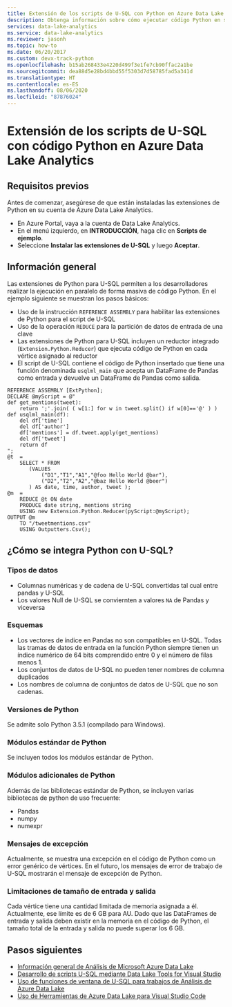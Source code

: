 ```yaml
---
title: Extensión de los scripts de U-SQL con Python en Azure Data Lake Analytics
description: Obtenga información sobre cómo ejecutar código Python en scripts de U-SQL mediante Azure Data Lake Analytics
services: data-lake-analytics
ms.service: data-lake-analytics
ms.reviewer: jasonh
ms.topic: how-to
ms.date: 06/20/2017
ms.custom: devx-track-python
ms.openlocfilehash: b15ab268433e4220d499f3e1fe7cb90ffac2a1be
ms.sourcegitcommit: dea88d5e28bd4bbd55f5303d7d58785fad5a341d
ms.translationtype: HT
ms.contentlocale: es-ES
ms.lasthandoff: 08/06/2020
ms.locfileid: "87876024"
---
```

# <a name="extend-u-sql-scripts-with-python-code-in-azure-data-lake-analytics"></a>Extensión de los scripts de U-SQL con código Python en Azure Data Lake Analytics

## <a name="prerequisites"></a>Requisitos previos

Antes de comenzar, asegúrese de que están instaladas las extensiones de Python en su cuenta de Azure Data Lake Analytics.

* En Azure Portal, vaya a la cuenta de Data Lake Analytics.
* En el menú izquierdo, en **INTRODUCCIÓN**, haga clic en **Scripts de ejemplo**.
* Seleccione **Instalar las extensiones de U-SQL** y luego **Aceptar**.

## <a name="overview"></a>Información general

Las extensiones de Python para U-SQL permiten a los desarrolladores realizar la ejecución en paralelo de forma masiva de código Python. En el ejemplo siguiente se muestran los pasos básicos:

* Uso de la instrucción `REFERENCE ASSEMBLY` para habilitar las extensiones de Python para el script de U-SQL
* Uso de la operación `REDUCE` para la partición de datos de entrada de una clave
* Las extensiones de Python para U-SQL incluyen un reductor integrado (`Extension.Python.Reducer`) que ejecuta código de Python en cada vértice asignado al reductor
* El script de U-SQL contiene el código de Python insertado que tiene una función denominada `usqlml_main` que acepta un DataFrame de Pandas como entrada y devuelve un DataFrame de Pandas como salida.

```usql
REFERENCE ASSEMBLY [ExtPython];
DECLARE @myScript = @"
def get_mentions(tweet):
    return ';'.join( ( w[1:] for w in tweet.split() if w[0]=='@' ) )
def usqlml_main(df):
    del df['time']
    del df['author']
    df['mentions'] = df.tweet.apply(get_mentions)
    del df['tweet']
    return df
";
@t  =
    SELECT * FROM
       (VALUES
           ("D1","T1","A1","@foo Hello World @bar"),
           ("D2","T2","A2","@baz Hello World @beer")
       ) AS date, time, author, tweet );
@m  =
    REDUCE @t ON date
    PRODUCE date string, mentions string
    USING new Extension.Python.Reducer(pyScript:@myScript);
OUTPUT @m
    TO "/tweetmentions.csv"
    USING Outputters.Csv();
```

## <a name="how-python-integrates-with-u-sql"></a>¿Cómo se integra Python con U-SQL?

### <a name="datatypes"></a>Tipos de datos

* Columnas numéricas y de cadena de U-SQL convertidas tal cual entre pandas y U-SQL
* Los valores Null de U-SQL se conviernten a valores `NA` de Pandas y viceversa

### <a name="schemas"></a>Esquemas

* Los vectores de índice en Pandas no son compatibles en U-SQL. Todas las tramas de datos de entrada en la función Python siempre tienen un índice numérico de 64 bits comprendido entre 0 y el número de filas menos 1.
* Los conjuntos de datos de U-SQL no pueden tener nombres de columna duplicados
* Los nombres de columna de conjuntos de datos de U-SQL que no son cadenas.

### <a name="python-versions"></a>Versiones de Python

Se admite solo Python 3.5.1 (compilado para Windows).

### <a name="standard-python-modules"></a>Módulos estándar de Python

Se incluyen todos los módulos estándar de Python.

### <a name="additional-python-modules"></a>Módulos adicionales de Python

Además de las bibliotecas estándar de Python, se incluyen varias bibliotecas de python de uso frecuente:

* Pandas
* numpy
* numexpr

### <a name="exception-messages"></a>Mensajes de excepción

Actualmente, se muestra una excepción en el código de Python como un error genérico de vértices. En el futuro, los mensajes de error de trabajo de U-SQL mostrarán el mensaje de excepción de Python.

### <a name="input-and-output-size-limitations"></a>Limitaciones de tamaño de entrada y salida

Cada vértice tiene una cantidad limitada de memoria asignada a él. Actualmente, ese límite es de 6 GB para AU. Dado que las DataFrames de entrada y salida deben existir en la memoria en el código de Python, el tamaño total de la entrada y salida no puede superar los 6 GB.

## <a name="next-steps"></a>Pasos siguientes

* [Información general de Análisis de Microsoft Azure Data Lake](data-lake-analytics-overview.md)
* [Desarrollo de scripts U-SQL mediante Data Lake Tools for Visual Studio](data-lake-analytics-data-lake-tools-get-started.md)
* [Uso de funciones de ventana de U-SQL para trabajos de Análisis de Azure Data Lake](data-lake-analytics-use-window-functions.md)
* [Uso de Herramientas de Azure Data Lake para Visual Studio Code](data-lake-analytics-data-lake-tools-for-vscode.md)
